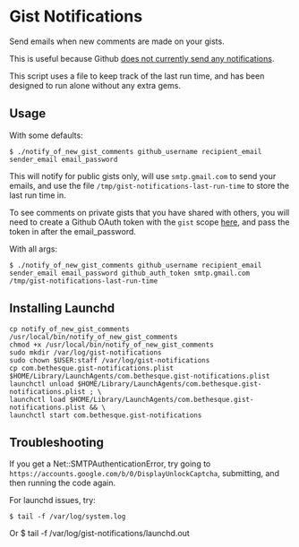 # Gist Notifications

Send emails when new comments are made on your gists.

This is useful because Github [does not currently send any notifications](https://github.com/isaacs/github/issues/21).

This script uses a file to keep track of the last run time, and has been designed to run alone without any extra gems.

## Usage

With some defaults:

    $ ./notify_of_new_gist_comments github_username recipient_email sender_email email_password

This will notify for public gists only, will use `smtp.gmail.com` to send your emails, and use the file `/tmp/gist-notifications-last-run-time` to store the last run time in.

To see comments on private gists that you have shared with others, you will need to create a Github OAuth token with the `gist` scope [here](https://github.com/settings/applications#personal-access-tokens), and pass the token in after the email_password.

With all args:

    $ ./notify_of_new_gist_comments github_username recipient_email sender_email email_password github_auth_token smtp.gmail.com /tmp/gist-notifications-last-run-time


## Installing Launchd

```shell
cp notify_of_new_gist_comments /usr/local/bin/notify_of_new_gist_comments
chmod +x /usr/local/bin/notify_of_new_gist_comments
sudo mkdir /var/log/gist-notifications
sudo chown $USER:staff /var/log/gist-notifications
cp com.bethesque.gist-notifications.plist $HOME/Library/LaunchAgents/com.bethesque.gist-notifications.plist
launchctl unload $HOME/Library/LaunchAgents/com.bethesque.gist-notifications.plist ; \
launchctl load $HOME/Library/LaunchAgents/com.bethesque.gist-notifications.plist && \
launchctl start com.bethesque.gist-notifications
```

## Troubleshooting

If you get a Net::SMTPAuthenticationError, try going to `https://accounts.google.com/b/0/DisplayUnlockCaptcha`, submitting, and then running the code again.


For launchd issues, try:

    $ tail -f /var/log/system.log

Or
    $ tail -f /var/log/gist-notifications/launchd.out
